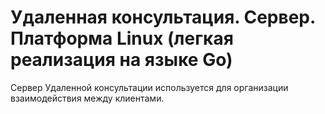 # Удаленная консультация. Сервер. Платформа Linux (легкая реализация на языке Go)
Сервер Удаленной консультации используется для организации взаимодействия между клиентами.